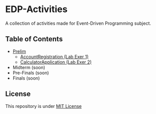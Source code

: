 # EDP-Activities

A collection of activities made for Event-Driven Programming subject.

## Table of Contents
- [Prelim](https://github.com/PheeLeep/EDP-Activities/tree/main/Activities/Prelim)
  - [AccountRegistration (Lab Exer 1)](https://github.com/PheeLeep/EDP-Activities/tree/main/Activities/Prelim/AccountRegistration)
  - [CalculatorApplication (Lab Exer 2)](https://github.com/PheeLeep/EDP-Activities/tree/main/Activities/Prelim/CalculatorApplication)
- Midterm (soon)
- Pre-Finals (soon)
- Finals (soon)

## License
This repository is under [MIT License](https://github.com/PheeLeep/EDP-Activities/blob/main/LICENSE)
